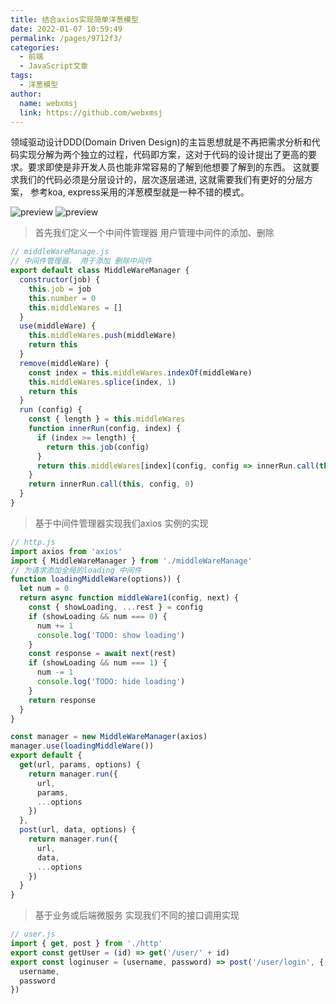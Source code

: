 ```yaml
---
title: 结合axios实现简单洋葱模型
date: 2022-01-07 10:59:49
permalink: /pages/9712f3/
categories:
  - 前端
  - JavaScript文章
tags:
  - 洋葱模型
author:
  name: webxmsj
  link: https://github.com/webxmsj
---
```


领域驱动设计DDD(Domain Driven Design)的主旨思想就是不再把需求分析和代码实现分解为两个独立的过程，代码即方案，这对于代码的设计提出了更高的要求。要求即使是非开发人员也能非常容易的了解到他想要了解到的东西。
这就要求我们的代码必须是分层设计的，层次逐层递进, 这就需要我们有更好的分层方案， 参考koa, express采用的洋葱模型就是一种不错的模式。

<!-- more -->

![preview](https://imgoss.bfrontend.com/uPic/view.png)
![preview](https://imgoss.bfrontend.com/uPic/view-20220107103250822.png)

> 首先我们定义一个中间件管理器 用户管理中间件的添加、删除

```javascript
// middleWareManage.js
// 中间件管理器， 用于添加 删除中间件
export default class MiddleWareManager {
  constructor(job) {
    this.job = job
    this.number = 0
    this.middleWares = []
  }
  use(middleWare) {
    this.middleWares.push(middleWare)
    return this
  }
  remove(middleWare) {
    const index = this.middleWares.indexOf(middleWare)
    this.middleWares.splice(index, 1)
    return this
  }
  run (config) {
    const { length } = this.middleWares
    function innerRun(config, index) {
      if (index >= length) {
        return this.job(config)
      }
      return this.middleWares[index](config, config => innerRun.call(this, config, index + 1))
    }
    return innerRun.call(this, config, 0)
  }
}
```

> 基于中间件管理器实现我们axios 实例的实现

```javascript
// http.js
import axios from 'axios'
import { MiddleWareManager } from './middleWareManage'
// 为请求添加全局的loading 中间件
function loadingMiddleWare(options)) {
  let num = 0
  return async function middleWare1(config, next) {
    const { showLoading, ...rest } = config
    if (showLoading && num === 0) {
      num += 1
      console.log('TODO: show loading')
    }
    const response = await next(rest)
    if (showLoading && num === 1) {
      num -= 1
      console.log('TODO: hide loading')
    }
    return response
  }
}

const manager = new MiddleWareManager(axios)
manager.use(loadingMiddleWare())
export default {
  get(url, params, options) {
    return manager.run({
      url,
      params,
      ...options
    })
  },
  post(url, data, options) {
    return manager.run({
      url,
      data,
      ...options
    })
  }
}
```

> 基于业务或后端微服务 实现我们不同的接口调用实现

```javascript
// user.js
import { get, post } from './http'
export const getUser = (id) => get('/user/' + id)
export const loginuser = (username, password) => post('/user/login', {
  username,
  password
})
```
